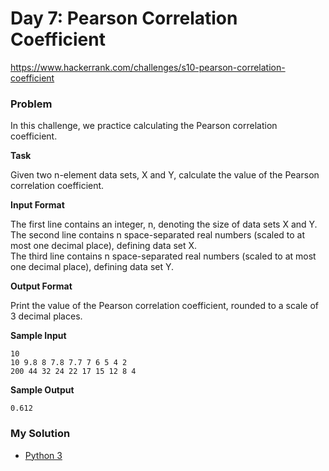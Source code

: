 # Day 7: Pearson Correlation Coefficient

https://www.hackerrank.com/challenges/s10-pearson-correlation-coefficient

### Problem

In this challenge, we practice calculating the Pearson correlation coefficient. 

**Task**

Given two n-element data sets, X and Y, calculate the value of the Pearson correlation coefficient.

**Input Format**

The first line contains an integer, n, denoting the size of data sets X and Y.  
The second line contains n space-separated real numbers (scaled to at most one decimal place), defining data set X.  
The third line contains n space-separated real numbers (scaled to at most one decimal place), defining data set Y. 

**Output Format**

Print the value of the Pearson correlation coefficient, rounded to a scale of 3 decimal places.

**Sample Input**

```
10
10 9.8 8 7.8 7.7 7 6 5 4 2 
200 44 32 24 22 17 15 12 8 4
```

**Sample Output**

```
0.612
```

### My Solution

- [Python 3](python3.py)

